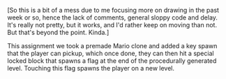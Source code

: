 [So this is a bit of a mess due to me focusing more on drawing in the past week or so, hence the lack of comments, general sloppy code
and delay. It's really not pretty, but it works, and I'd rather keep on moving than not. But that's beyond the point. Kinda.]

This assignment we took a premade Mario clone and added a key spawn that the player can pickup, which once done, they can then hit a
special locked block that spawns a flag at the end of the procedurally generated level. Touching this flag spawns the player on a new
level.
